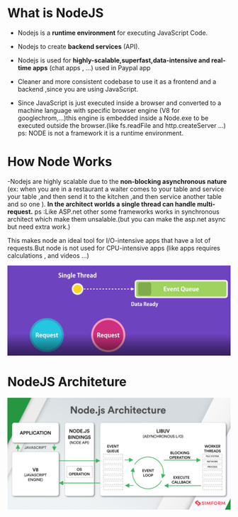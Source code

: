 # What is NodeJS

- Nodejs is a **runtime environment** for executing JavaScript Code.

- Nodejs to create **backend services** (API).

- Nodejs is used for **highly-scalable,superfast,data-intensive and real-time apps** (chat apps , ...)
  used in Paypal app

- Cleaner and more consistent codebase to use it as a frontend and a backend ,since you are using JavaScript.

- Since JavaScript is just executed inside a browser and converted to a machine language with specific browser engine (V8 for googlechrom,...)this engine is embedded inside a Node.exe to be executed outside the browser.(like fs.readFile and http.createServer ...)
  ps: NODE is not a framework it is a runtime environment.

# How Node Works

-Nodejs are highly scalable due to the **non-blocking asynchronous nature**
(ex: when you are in a restaurant a waiter comes to your table and service your table ,and then send it to the kitchen ,and then service another table and so one ).
**In the architect worlds a single thread can handle multi-request.**
ps :Like ASP.net other some frameworks works in synchronous architect which make them unsalable.(but you can make the asp.net async but need extra work.)

This makes node an ideal tool for I/O-intensive apps that have a lot of requests.But node is not used for CPU-intensive apps (like apps requires calculations , and videos ...)

![how-node-works](./how-node-works.png)

# NodeJS Architeture

![node.js-architecture](./node.js-architecture.png)
